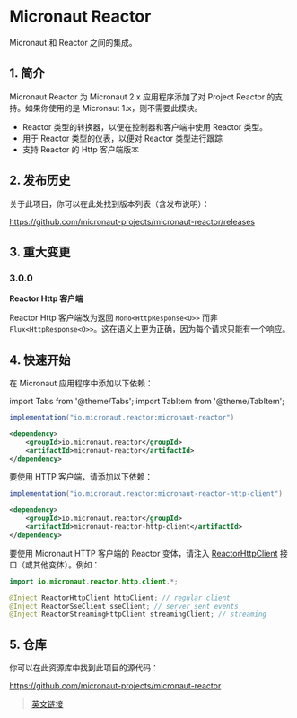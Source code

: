 # Micronaut Reactor

Micronaut 和 Reactor 之间的集成。

## 1. 简介

Micronaut Reactor 为 Micronaut 2.x 应用程序添加了对 Project Reactor 的支持。如果你使用的是 Micronaut 1.x，则不需要此模块。
- Reactor 类型的转换器，以便在控制器和客户端中使用 Reactor 类型。
- 用于 Reactor 类型的仪表，以便对 Reactor 类型进行跟踪
- 支持 Reactor 的 Http 客户端版本

## 2. 发布历史

关于此项目，你可以在此处找到版本列表（含发布说明）：

https://github.com/micronaut-projects/micronaut-reactor/releases

## 3. 重大变更

### 3.0.0

**Reactor Http 客户端**

Reactor Http 客户端改为返回 `Mono<HttpResponse<O>>` 而非 `Flux<HttpResponse<O>>`。这在语义上更为正确，因为每个请求只能有一个响应。

## 4. 快速开始

在 Micronaut 应用程序中添加以下依赖：

import Tabs from '@theme/Tabs';
import TabItem from '@theme/TabItem';

<Tabs>
  <TabItem value="Gradle" label="Gradle">

```groovy
implementation("io.micronaut.reactor:micronaut-reactor")
```

  </TabItem>
  <TabItem value="Maven" label="Maven">

```xml
<dependency>
    <groupId>io.micronaut.reactor</groupId>
    <artifactId>micronaut-reactor</artifactId>
</dependency>
```

  </TabItem>
</Tabs>

要使用 HTTP 客户端，请添加以下依赖：

<Tabs>
  <TabItem value="Gradle" label="Gradle">

```groovy
implementation("io.micronaut.reactor:micronaut-reactor-http-client")
```

  </TabItem>
  <TabItem value="Maven" label="Maven">

```xml
<dependency>
    <groupId>io.micronaut.reactor</groupId>
    <artifactId>micronaut-reactor-http-client</artifactId>
</dependency>
```

  </TabItem>
</Tabs>

要使用 Micronaut HTTP 客户端的 Reactor 变体，请注入 [ReactorHttpClient](https://micronaut-projects.github.io/micronaut-reactor/latest/api/io/micronaut/reactor/http/client/ReactorHttpClient.html) 接口（或其他变体）。例如：

```java
import io.micronaut.reactor.http.client.*;

@Inject ReactorHttpClient httpClient; // regular client
@Inject ReactorSseClient sseClient; // server sent events
@Inject ReactorStreamingHttpClient streamingClient; // streaming
```

## 5. 仓库

你可以在此资源库中找到此项目的源代码：

https://github.com/micronaut-projects/micronaut-reactor

> [英文链接](https://micronaut-projects.github.io/micronaut-reactor/latest/guide/)
